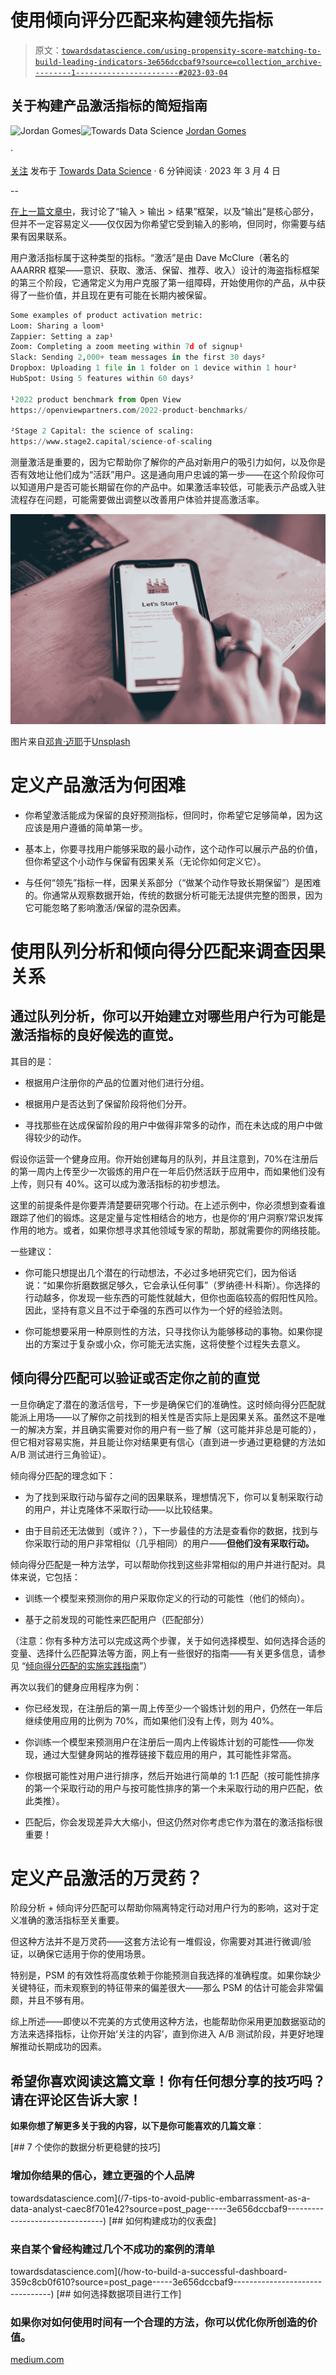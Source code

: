 # 使用倾向评分匹配来构建领先指标

> 原文：[`towardsdatascience.com/using-propensity-score-matching-to-build-leading-indicators-3e656dccbaf9?source=collection_archive---------1-----------------------#2023-03-04`](https://towardsdatascience.com/using-propensity-score-matching-to-build-leading-indicators-3e656dccbaf9?source=collection_archive---------1-----------------------#2023-03-04)

## **关于构建产品激活指标的简短指南**

[](https://medium.com/@jordangom?source=post_page-----3e656dccbaf9--------------------------------)![Jordan Gomes](https://medium.com/@jordangom?source=post_page-----3e656dccbaf9--------------------------------)[](https://towardsdatascience.com/?source=post_page-----3e656dccbaf9--------------------------------)![Towards Data Science](https://towardsdatascience.com/?source=post_page-----3e656dccbaf9--------------------------------) [Jordan Gomes](https://medium.com/@jordangom?source=post_page-----3e656dccbaf9--------------------------------)

·

[关注](https://medium.com/m/signin?actionUrl=https%3A%2F%2Fmedium.com%2F_%2Fsubscribe%2Fuser%2Fbd72dcfe2a5a&operation=register&redirect=https%3A%2F%2Ftowardsdatascience.com%2Fusing-propensity-score-matching-to-build-leading-indicators-3e656dccbaf9&user=Jordan+Gomes&userId=bd72dcfe2a5a&source=post_page-bd72dcfe2a5a----3e656dccbaf9---------------------post_header-----------) 发布于 [Towards Data Science](https://towardsdatascience.com/?source=post_page-----3e656dccbaf9--------------------------------) · 6 分钟阅读 · 2023 年 3 月 4 日[](https://medium.com/m/signin?actionUrl=https%3A%2F%2Fmedium.com%2F_%2Fvote%2Ftowards-data-science%2F3e656dccbaf9&operation=register&redirect=https%3A%2F%2Ftowardsdatascience.com%2Fusing-propensity-score-matching-to-build-leading-indicators-3e656dccbaf9&user=Jordan+Gomes&userId=bd72dcfe2a5a&source=-----3e656dccbaf9---------------------clap_footer-----------)

--

[](https://medium.com/m/signin?actionUrl=https%3A%2F%2Fmedium.com%2F_%2Fbookmark%2Fp%2F3e656dccbaf9&operation=register&redirect=https%3A%2F%2Ftowardsdatascience.com%2Fusing-propensity-score-matching-to-build-leading-indicators-3e656dccbaf9&source=-----3e656dccbaf9---------------------bookmark_footer-----------)

[在上一篇文章中](https://medium.com/towards-data-science/driving-operational-successes-through-careful-metric-design-ca55e3f84dad)，我讨论了“输入 > 输出 > 结果”框架，以及“输出”是核心部分，但并不一定容易定义——仅仅因为你希望它受到输入的影响，但同时，你需要与结果有因果联系。

用户激活指标属于这种类型的指标。“激活”是由 Dave McClure（著名的 AAARRR 框架——意识、获取、激活、保留、推荐、收入）设计的海盗指标框架的第三个阶段，它通常定义为用户克服了第一组障碍，开始使用你的产品，从中获得了一些价值，并且现在更有可能在长期内被保留。

```py
Some examples of product activation metric:
Loom: Sharing a loom¹ 
Zappier: Setting a zap¹
Zoom: Completing a zoom meeting within 7d of signup¹
Slack: Sending 2,000+ team messages in the first 30 days²
Dropbox: Uploading 1 file in 1 folder on 1 device within 1 hour²
HubSpot: Using 5 features within 60 days²

¹2022 product benchmark from Open View 
https://openviewpartners.com/2022-product-benchmarks/

²Stage 2 Capital: the science of scaling:
https://www.stage2.capital/science-of-scaling
```

测量激活是重要的，因为它帮助你了解你的产品对新用户的吸引力如何，以及你是否有效地让他们成为“活跃”用户。这是通向用户忠诚的第一步——在这个阶段你可以知道用户是否可能长期留在你的产品中。如果激活率较低，可能表示产品或入驻流程存在问题，可能需要做出调整以改善用户体验并提高激活率。

![](img/058b83b830bbe7e29f5fe7100985be2c.png)

图片来自[邓肯·迈耶](https://unsplash.com/@dunc_in?utm_source=medium&utm_medium=referral)于[Unsplash](https://unsplash.com/?utm_source=medium&utm_medium=referral)

# **定义产品激活为何困难**

+   你希望激活能成为保留的良好预测指标，但同时，你希望它足够简单，因为这应该是用户遵循的简单第一步。

+   基本上，你要寻找用户能够采取的最小动作，这个动作可以展示产品的价值，但你希望这个小动作与保留有因果关系（无论你如何定义它）。

+   与任何“领先”指标一样，因果关系部分（“做某个动作导致长期保留”）是困难的。你通常从观察数据开始，传统的数据分析可能无法提供完整的图景，因为它可能忽略了影响激活/保留的混杂因素。

# **使用队列分析和倾向得分匹配来调查因果关系**

## 通过队列分析，你可以开始建立对哪些用户行为可能是激活指标的良好候选的直觉。

其目的是：

+   根据用户注册你的产品的位置对他们进行分组。

+   根据用户是否达到了保留阶段将他们分开。

+   寻找那些在达成保留阶段的用户中做得非常多的动作，而在未达成的用户中做得较少的动作。

假设你运营一个健身应用。你开始创建每月的队列，并且注意到，70%在注册后的第一周内上传至少一次锻炼的用户在一年后仍然活跃于应用中，而如果他们没有上传，则只有 40%。这可以成为激活指标的初步想法。

这里的前提条件是你要弄清楚要研究哪个行动。在上述示例中，你必须想到查看谁跟踪了他们的锻炼。这是定量与定性相结合的地方，也是你的‘用户洞察’/常识发挥作用的地方。或者，如果你想寻求其他领域专家的帮助，那就需要你的网络技能。

一些建议：

+   你可能只想提出几个潜在的行动想法，不必过多地研究它们，因为俗话说：“如果你折磨数据足够久，它会承认任何事”（罗纳德·H·科斯）。你选择的行动越多，你发现一些东西的可能性就越大，但你也面临较高的假阳性风险。因此，坚持有意义且不过于牵强的东西可以作为一个好的经验法则。

+   你可能想要采用一种原则性的方法，只寻找你认为能够移动的事物。如果你提出的方案过于复杂或小众，你可能无法实施，这将使整个过程失去意义。

## 倾向得分匹配可以验证或否定你之前的直觉

一旦你确定了潜在的激活信号，下一步是确保它们的准确性。这时倾向得分匹配就能派上用场——以了解你之前找到的相关性是否实际上是因果关系。虽然这不是唯一的解决方案，并且确实需要对你的用户有一些了解（这可能并非总是可能的），但它相对容易实施，并且能让你对结果更有信心（直到进一步通过更稳健的方法如 A/B 测试进行三角验证）。

倾向得分匹配的理念如下：

+   为了找到采取行动与留存之间的因果联系，理想情况下，你可以复制采取行动的用户，并让克隆体不采取行动——以比较结果。

+   由于目前还无法做到（或许？），下一步最佳的方法是查看你的数据，找到与你采取行动的用户非常相似（几乎相同）的用户——**但他们没有采取行动。**

倾向得分匹配是一种方法学，可以帮助你找到这些非常相似的用户并进行配对。具体来说，它包括：

+   训练一个模型来预测你的用户采取你定义的行动的可能性（他们的倾向）。

+   基于之前发现的可能性来匹配用户（匹配部分）

（注意：你有多种方法可以完成这两个步骤，关于如何选择模型、如何选择合适的变量、选择什么匹配算法等方面，网上有一些很好的指南——有关更多信息，请参见 “[倾向得分匹配的实施实践指南](https://onlinelibrary.wiley.com/doi/abs/10.1111/j.1467-6419.2007.00527.x)”）

再次以我们的健身应用程序为例：

+   你已经发现，在注册后的第一周上传至少一个锻炼计划的用户，仍然在一年后继续使用应用的比例为 70%，而如果他们没有上传，则为 40%。

+   你训练一个模型来预测用户在注册后一周内上传锻炼计划的可能性——你发现，通过大型健身网站的推荐链接下载应用的用户，其可能性非常高。

+   你根据可能性对用户进行排序，然后开始进行简单的 1:1 匹配（按可能性排序的第一个采取行动的用户与按可能性排序的第一个未采取行动的用户匹配，依此类推）。

+   匹配后，你会发现差异大大缩小，但这仍然对你考虑它作为潜在的激活指标很重要！

# 定义产品激活的万灵药？

阶段分析 + 倾向评分匹配可以帮助你隔离特定行动对用户行为的影响，这对于定义准确的激活指标至关重要。

但这种方法并不是万灵药——这套方法论有一堆假设，你需要对其进行微调/验证，以确保它适用于你的使用场景。

特别是，PSM 的有效性将高度依赖于你能预测自我选择的准确程度。如果你缺少关键特征，而未观察到的特征带来的偏差很大——那么 PSM 的估计可能会非常偏颇，并且不够有用。

综上所述——即使以不完美的方式使用这种方法，也能帮助你采用更加数据驱动的方法来选择指标，让你开始‘关注的内容’，直到你进入 A/B 测试阶段，并更好地理解推动长期成功的因素。

## 希望你喜欢阅读这篇文章！你有任何想分享的技巧吗？请在评论区告诉大家！

**如果你想了解更多关于我的内容，以下是你可能喜欢的几篇文章**：

[](/7-tips-to-avoid-public-embarrassment-as-a-data-analyst-caec8f701e42?source=post_page-----3e656dccbaf9--------------------------------) [## 7 个使你的数据分析更稳健的技巧]

### 增加你结果的信心，建立更强的个人品牌

towardsdatascience.com](/7-tips-to-avoid-public-embarrassment-as-a-data-analyst-caec8f701e42?source=post_page-----3e656dccbaf9--------------------------------) [](/how-to-build-a-successful-dashboard-359c8cb0f610?source=post_page-----3e656dccbaf9--------------------------------) [## 如何构建成功的仪表盘]

### 来自某个曾经构建过几个不成功的案例的清单

towardsdatascience.com](/how-to-build-a-successful-dashboard-359c8cb0f610?source=post_page-----3e656dccbaf9--------------------------------) [](https://medium.com/@jolecoco/how-to-choose-which-data-projects-to-work-on-c6b8310ac04e?source=post_page-----3e656dccbaf9--------------------------------) [## 如何选择数据项目进行工作]

### 如果你对如何使用时间有一个合理的方法，你可以优化你所创造的价值。

[medium.com](https://medium.com/@jolecoco/how-to-choose-which-data-projects-to-work-on-c6b8310ac04e?source=post_page-----3e656dccbaf9--------------------------------)
